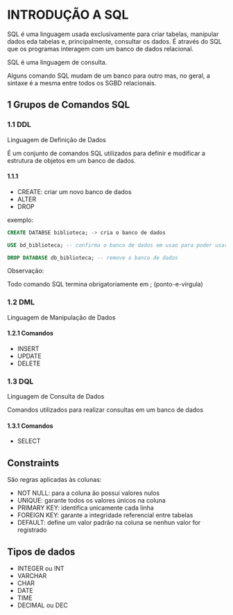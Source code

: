 # INTRODUÇÃO A SQL

SQL é uma linguagem usada exclusivamente para criar tabelas, manipular dados eda tabelas e, principalmente, consultar os dados. É através do SQL que os programas interagem com um banco de dados relacional.

SQL é uma linguagem de consulta.

Alguns comando SQL mudam de um banco para outro mas, no geral, a sintaxe é a mesma entre todos os SGBD relacionais.

## 1 Grupos de Comandos SQL

### 1.1 DDL

Linguagem de Definição de Dados

É um conjunto de comandos SQL utilizados para definir e modificar a estrutura de objetos em um banco de dados.

#### 1.1.1 
- CREATE: criar um novo banco de dados
- ALTER
- DROP

exemplo: 
```sql
CREATE DATABSE biblioteca; -> cria o banco de dados

USE bd_biblioteca; -- confirma o banco de dados em usao para poder usar as tabelas

DROP DATABASE db_biblioteca; -- remove o banco de dados
```
Observação:

Todo comando SQL termina obrigatoriamente em ; (ponto-e-vírgula)

### 1.2 DML 

Linguagem de Manipulação de Dados

#### 1.2.1 Comandos

- INSERT
- UPDATE
- DELETE

### 1.3 DQL

Linguagem de Consulta de Dados

Comandos utilizados para realizar consultas em um banco de dados

#### 1.3.1 Comandos

- SELECT


## Constraints

São regras aplicadas às colunas:

- NOT NULL: para a coluna ão possui valores nulos
- UNIQUE: garante todos os valores únicos na coluna
- PRIMARY KEY: identifica unicamente cada linha
- FOREIGN KEY: garante a integridade referencial entre tabelas
- DEFAULT: define um valor padrão na coluna se nenhun valor for registrado

## Tipos de dados

- INTEGER ou INT
- VARCHAR
- CHAR
- DATE
- TIME
- DECIMAL ou DEC
